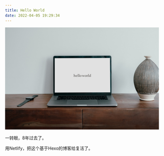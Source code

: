 ```yaml
---
title: Hello World
date: 2022-04-05 19:29:34
---
```

![](../images/hello-world.jpg)

一转眼，8年过去了。

用Netlify，把这个基于Hexo的博客给复活了。
